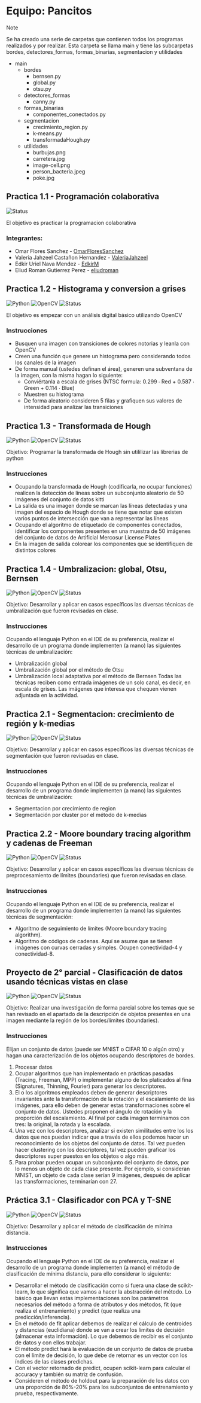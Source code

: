 # Equipo: Pancitos 

> [!NOTE] 
> Se ha creado una serie de carpetas que contienen todos los programas realizados y por realizar.
> Esta carpeta se llama main y tiene las subcarpetas bordes, detectores_formas, formas_binarias, segmentacion y utilidades

* main
     * bordes
          * bernsen.py
          * global.py
          * otsu.py
     * detectores_formas
          * canny.py
     * formas_binarias
          * componentes_conectados.py
     * segmentacion
          * crecimiento_region.py
          * k-means.py
          * transformadaHough.py
     * utilidades  
          * burbujas.png
          * carretera.jpg
          * image-cell.png
          * person_bacteria.jpeg
          * poke.jpg

## Practica 1.1 - Programación colaborativa
![Status](https://img.shields.io/badge/STATUS-FINALIZADO-red)

El objetivo es practicar la programacion colaborativa 

### Integrantes:
* Omar Flores Sanchez - [OmarFloresSanchez](https://github.com/OmarFloresSanchez)
* Valeria Jahzeel Castañon Hernandez - [ValeriaJahzeel](https://github.com/ValeriaJahzeel)
* Edkir Uriel Nava Mendez - [EdkirM](https://github.com/EdkirM)
* Eliud Roman Gutierrez Perez - [eliudroman](https://github.com/eliudroman)

## Practica 1.2 - Histograma y conversion a grises
![Python](https://img.shields.io/badge/python-3670A0?style=for-the-badge&logo=python&logoColor=ffdd54)
![OpenCV](https://img.shields.io/badge/opencv-%23white.svg?style=for-the-badge&logo=opencv&logoColor=white)
![Status](https://img.shields.io/badge/STATUS-FINALIZADO-red)

El objetivo es empezar con un análisis digital básico utilizando OpenCV

### Instrucciones
* Busquen una imagen con transiciones de colores notorias y leanla con OpenCV
* Creen una función que genere un histograma pero considerando todos los canales de la imagen
* De forma manual (ustedes definan el área), generen una subventana de la imagen, con la misma hagan lo siguiente:
     * Conviértanla a escala de grises (NTSC formula: 0.299 ∙ Red + 0.587 ∙ Green + 0.114 ∙ Blue)
     * Muestren su histograma
     * De forma aleatorio consideren 5 filas y grafiquen sus valores de intensidad para analizar las transiciones


## Practica 1.3 - Transformada de Hough
![Python](https://img.shields.io/badge/python-3670A0?style=for-the-badge&logo=python&logoColor=ffdd54)
![OpenCV](https://img.shields.io/badge/opencv-%23white.svg?style=for-the-badge&logo=opencv&logoColor=white)
![Status](https://img.shields.io/badge/STATUS-FINALIZADO-red     )    

Objetivo: Programar la transformada de Hough sin utililizar las librerias de python

### Instrucciones
* Ocupando la transformada de Hough (codificarla, no ocupar funciones) realicen la detección de líneas sobre un subconjunto aleatorio de 50 imágenes del conjunto de datos kitti
* La salida es una imagen donde se marcan las líneas detectadas y una imagen del espacio de Hough donde se tiene que notar que existen varios puntos de intersección que van a representar las líneas
* Ocupando el algoritmo de etiquetado de componentes conectados, identificar los componentes presentes en una muestra de 50 imágenes del conjunto de datos de Artificial Mercosur License Plates
* En la imagen de salida colorear los componentes que se identifiquen de distintos colores

## Practica 1.4 - Umbralizacion: global, Otsu, Bernsen
![Python](https://img.shields.io/badge/python-3670A0?style=for-the-badge&logo=python&logoColor=ffdd54)
![OpenCV](https://img.shields.io/badge/opencv-%23white.svg?style=for-the-badge&logo=opencv&logoColor=white)
![Status](https://img.shields.io/badge/STATUS-FINALIZADO-red)

Objetivo: Desarrollar y aplicar en casos específicos las diversas técnicas de umbralización que fueron revisadas en clase.

### Instrucciones
Ocupando el lenguaje Python en el IDE de su preferencia, realizar el desarrollo de un programa donde implementen (a mano) las siguientes técnicas
de umbralización:
* Umbralización global
* Umbralización global por el método de Otsu
* Umbralización local adaptativa por el método de Bernsen
Todas las técnicas reciben como entrada imágenes de un solo canal, es decir, en escala de grises. Las imágenes que interesa que chequen vienen adjuntada en la actividad.

## Practica 2.1 - Segmentacion: crecimiento de región y k-medias
![Python](https://img.shields.io/badge/python-3670A0?style=for-the-badge&logo=python&logoColor=ffdd54)
![OpenCV](https://img.shields.io/badge/opencv-%23white.svg?style=for-the-badge&logo=opencv&logoColor=white)
![Status](https://img.shields.io/badge/STATUS-FINALIZADO-red)

Objetivo: Desarrollar y aplicar en casos específicos las diversas técnicas de segmentación que fueron revisadas en clase.

### Instrucciones
Ocupando el lenguaje Python en el IDE de su preferencia, realizar el desarrollo de un programa donde implementen (a mano) las siguientes técnicas
de umbralización:
* Segmentacion por crecimiento de region
* Segmentación por cluster por el método de k-medias

## Practica 2.2 - Moore boundary tracing algorithm y cadenas de Freeman
![Python](https://img.shields.io/badge/python-3670A0?style=for-the-badge&logo=python&logoColor=ffdd54)
![OpenCV](https://img.shields.io/badge/opencv-%23white.svg?style=for-the-badge&logo=opencv&logoColor=white)
![Status](https://img.shields.io/badge/STATUS-FINALIZADO-red)

Objetivo: Desarrollar y aplicar en casos específicos las diversas técnicas de preprocesamiento de límites (boundaries) que fueron revisadas en clase.

### Instrucciones
Ocupando el lenguaje Python en el IDE de su preferencia, realizar el desarrollo de un programa donde implementen (a mano) las siguientes técnicas de segmentación:
* Algoritmo de seguimiento de límites (Moore boundary tracing algorithm).
* Algoritmo de códigos de cadenas. Aquí se asume que se tienen imágenes con curvas cerradas y simples. Ocupen conectividad-4 y conectividad-8.

## Proyecto de 2° parcial - Clasificación de datos usando técnicas vistas en clase
![Python](https://img.shields.io/badge/python-3670A0?style=for-the-badge&logo=python&logoColor=ffdd54)
![OpenCV](https://img.shields.io/badge/opencv-%23white.svg?style=for-the-badge&logo=opencv&logoColor=white)
![Status](https://img.shields.io/badge/STATUS-FINALIZADO-red)

Objetivo: Realizar una investigación de forma parcial sobre los temas que se han revisado en el apartado de la descripción de objetos presentes en una imagen mediante la región de los bordes/límites (boundaries).

### Instrucciones
Elijan un conjunto de datos (puede ser MNIST o CIFAR 10 o algún otro) y hagan una caracterización de los objetos ocupando descriptores de bordes.
1. Procesar datos
2. Ocupar algoritmos que han implementado en prácticas pasadas (Tracing, Freeman, MPP) o implementar alguno de los platicados al fina (Signatures, Thinning, Fourier) para generar los descriptores.
3. El o los algoritmos empleados deben de generar descriptores invariantes ante la transformación de la rotación y el escalamiento de las imágenes, para ello deben de generar estas transformaciones sobre el conjunto de datos. Ustedes proponen el ángulo de rotación y la proporción del escalamiento. Al final por cada imagen terminamos con tres: la original, la rotada y la escalada.
4. Una vez con los descriptores, analizar si existen similitudes entre los los datos que nos puedan indicar que a través de ellos podemos hacer un reconocimiento de los objetos del conjunto de datos. Tal vez pueden hacer clustering con los descriptores, tal vez pueden graficar los descriptores super puestos en los objetos o algo más.
5. Para probar pueden ocupar un subconjunto del conjunto de datos, por lo menos un objeto de cada clase presente. Por ejemplo, si consideran MNIST, un objeto de cada clase serían 9 imágenes, después de aplicar las transformaciones, terminarían con 27.

## Práctica 3.1 - Clasificador con PCA y T-SNE
![Python](https://img.shields.io/badge/python-3670A0?style=for-the-badge&logo=python&logoColor=ffdd54)
![OpenCV](https://img.shields.io/badge/opencv-%23white.svg?style=for-the-badge&logo=opencv&logoColor=white)
![Status](https://img.shields.io/badge/STATUS-EN%20DESARROLLO-green)

Objetivo: Desarrollar y aplicar el método de clasificación de mínima distancia.

### Instrucciones
Ocupando el lenguaje Python en el IDE de su preferencia, realizar el
desarrollo de un programa donde implementen (a mano) el método de
clasificación de mínima distancia, para ello considerar lo siguiente:
* Desarrollar el método de clasificación como si fuera una clase de scikit-learn,
lo que significa que vamos a hacer la abstracción del método. Lo básico que
llevan estas implementaciones son los parámetros necesarios del método a
forma de atributos y dos métodos, fit (que realiza el entrenamiento) y predict
(que realiza una predicción/inferencia).
* En el método de fit aplicar debemos de realizar el cálculo de centroides y
distancias (euclidiana) donde se van a crear los límites de decisión
(almacenar esta información). Lo que debemos de recibir es el conjunto de
datos y con ellos trabajar.
* El método predict hará la evaluación de un conjunto de datos de prueba con
el límite de decisión, lo que debe de retornar es un vector con los índices de
las clases predichas.
* Con el vector retornado de predict, ocupen scikit-learn para calcular el
accuracy y también su matriz de confusión.
* Consideren el método de holdout para la preparación de los datos con una
proporción de 80%-20% para los subconjuntos de entrenamiento y prueba,
respectivamente.